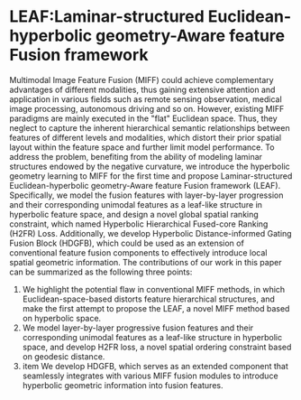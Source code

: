 # LEAF:Laminar-structured Euclidean-hyperbolic geometry-Aware feature Fusion framework

Multimodal Image Feature Fusion (MIFF) could achieve complementary advantages of different modalities, thus gaining extensive attention and application in various fields such as remote sensing observation, medical image processing, autonomous driving and so on. However, existing MIFF paradigms are mainly executed in the "flat" Euclidean space. Thus, they neglect to capture the inherent hierarchical semantic relationships between features of different levels and modalities, which distort their prior spatial layout within the feature space and further limit model performance. To address the problem, benefiting from the ability of modeling laminar structures endowed by the negative curvature, we introduce the hyperbolic geometry learning to MIFF for the first time and propose Laminar-structured Euclidean-hyperbolic geometry-Aware feature Fusion framework (LEAF). Specifically, we model the fusion features with layer-by-layer progression and their corresponding unimodal features as a leaf-like structure in hyperbolic feature space, and design a novel global spatial ranking constraint, which named Hyperbolic Hierarchical Fused-core Ranking (H2FR) Loss. Additionally, we develop Hyperbolic Distance-informed Gating Fusion Block (HDGFB), which could be used as an extension of conventional feature fusion components to effectively introduce local spatial geometric information.  The contributions of our work in this paper can be summarized as the following three points:

1. We highlight the potential flaw in conventional MIFF methods, in which Euclidean-space-based distorts feature hierarchical structures, and make the first attempt to propose the LEAF, a novel MIFF method based on hyperbolic space.
2. We model layer-by-layer progressive fusion features and their corresponding unimodal features as a leaf-like structure in hyperbolic space, and develop H2FR loss, a novel spatial ordering constraint based on geodesic distance.
3. item We develop HDGFB, which serves as an extended component that seamlessly integrates with various MIFF fusion modules to introduce hyperbolic geometric information into fusion features. 


